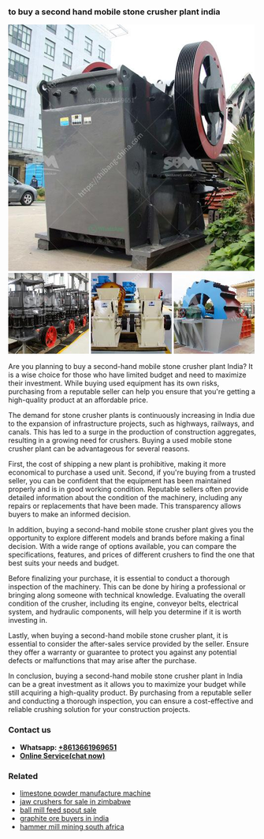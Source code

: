 <h3>to buy a second hand mobile stone crusher plant india</h3><img src='1708663748.jpg' alt=''><p>Are you planning to buy a second-hand mobile stone crusher plant India? It is a wise choice for those who have limited budget and need to maximize their investment. While buying used equipment has its own risks, purchasing from a reputable seller can help you ensure that you're getting a high-quality product at an affordable price.</p><p>The demand for stone crusher plants is continuously increasing in India due to the expansion of infrastructure projects, such as highways, railways, and canals. This has led to a surge in the production of construction aggregates, resulting in a growing need for crushers. Buying a used mobile stone crusher plant can be advantageous for several reasons.</p><p>First, the cost of shipping a new plant is prohibitive, making it more economical to purchase a used unit. Second, if you're buying from a trusted seller, you can be confident that the equipment has been maintained properly and is in good working condition. Reputable sellers often provide detailed information about the condition of the machinery, including any repairs or replacements that have been made. This transparency allows buyers to make an informed decision.</p><p>In addition, buying a second-hand mobile stone crusher plant gives you the opportunity to explore different models and brands before making a final decision. With a wide range of options available, you can compare the specifications, features, and prices of different crushers to find the one that best suits your needs and budget.</p><p>Before finalizing your purchase, it is essential to conduct a thorough inspection of the machinery. This can be done by hiring a professional or bringing along someone with technical knowledge. Evaluating the overall condition of the crusher, including its engine, conveyor belts, electrical system, and hydraulic components, will help you determine if it is worth investing in.</p><p>Lastly, when buying a second-hand mobile stone crusher plant, it is essential to consider the after-sales service provided by the seller. Ensure they offer a warranty or guarantee to protect you against any potential defects or malfunctions that may arise after the purchase.</p><p>In conclusion, buying a second-hand mobile stone crusher plant in India can be a great investment as it allows you to maximize your budget while still acquiring a high-quality product. By purchasing from a reputable seller and conducting a thorough inspection, you can ensure a cost-effective and reliable crushing solution for your construction projects.</p><h3>Contact us</h3><ul><li><strong>Whatsapp:&nbsp;<a href="https://wa.me/8613661969651">+8613661969651</a></strong></li><li><a href="https://swt.shibang-china.com/?git&amp;zhl&amp;to buy a second hand mobile stone crusher plant india"><strong>Online Service(chat now)</strong></a></li></ul><h3>Related</h3><ul><li><a href='limestone powder manufacture machine.md'>limestone powder manufacture machine</a></li><li><a href='jaw crushers for sale in zimbabwe.md'>jaw crushers for sale in zimbabwe</a></li><li><a href='ball mill feed spout sale.md'>ball mill feed spout sale</a></li><li><a href='graphite ore buyers in india.md'>graphite ore buyers in india</a></li><li><a href='hammer mill mining south africa.md'>hammer mill mining south africa</a></li></ul>